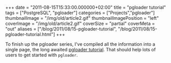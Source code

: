 +++
date = "2011-08-15T15:33:00.000000+02:00"
title = "pgloader tutorial"
tags = ["PostgreSQL", "pgloader"]
categories = ["Projects","pgloader"]
thumbnailImage = "/img/old/article2.gif"
thumbnailImagePosition = "left"
coverImage = "/img/old/article2.gif"
coverSize = "partial"
coverMeta = "out"
aliases = ["/blog/2011/08/15-pgloader-tutorial",
           "/blog/2011/08/15-pgloader-tutorial.html"]
+++

To finish up the pgloader series, I've compiled all the information into a
single page, the long awaited 
[pgloader tutorial](http://tapoueh.org/pgsql/pgloader.html#sec5).  That should help lots of
users to get started with 
`pgloader`.
